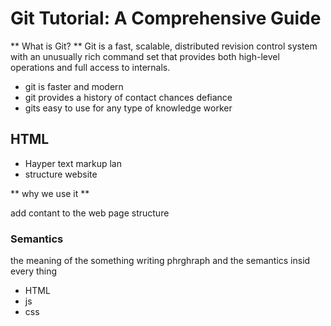 # Git Tutorial: A Comprehensive Guide
** What is Git? **
Git is a fast, scalable, distributed revision control system with an unusually rich command set that provides both high-level operations and full access to internals.

* git is faster and modern  
* git provides a history of  contact chances defiance
* gits easy to use for any type of knowledge worker

## HTML 
* Hayper text markup lan 
* structure website


** why we use it **

add contant to the web page structure


### Semantics
the meaning of the something  writing phrghraph
and the semantics insid every thing 
* HTML
* js
* css


